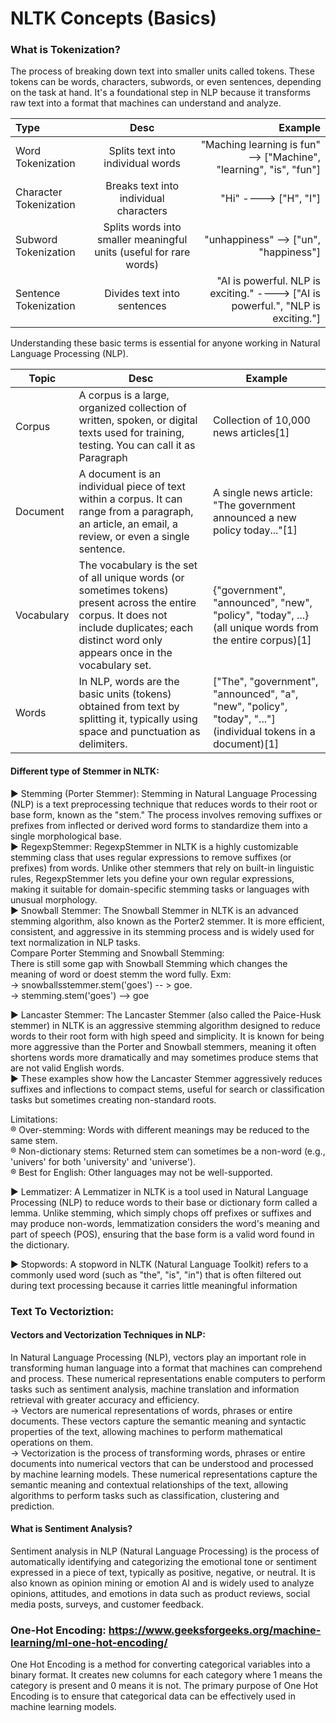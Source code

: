
# NLTK Concepts (Basics)

### What is Tokenization?
The process of breaking down text into smaller units called tokens. These tokens can be words, characters, subwords, or even sentences, depending on the task at hand. It's a foundational step in NLP because it transforms raw text into a format that machines can understand and analyze.


 | Type                     | Desc                                      | Example                                                                  |
  |:-------------------------|:-----------------------------------------:|-------------------------------------------------------------------------:|
  | Word Tokenization        | Splits text into individual words         | "Maching learning is fun" --> ["Machine", "learning", "is", "fun"]       |
  | Character Tokenization   | Breaks text into individual characters    | "Hi" ----> ["H", "I"]                                                    |
  | Subword Tokenization     | Splits words into smaller meaningful units (useful for rare words)| "unhappiness" --> ["un", "happiness"]                                    |
  | Sentence Tokenization    | Divides text into sentences               | "AI is powerful. NLP is exciting." ----> ["AI is powerful.", "NLP is exciting."] |



Understanding these basic terms is essential for anyone working in Natural Language Processing (NLP). 

| Topic      | Desc                                                                                                                                                  | Example                                                                                                        |
|------------|-------------------------------------------------------------------------------------------------------------------------------------------------------|----------------------------------------------------------------------------------------------------------------|
| Corpus     | A corpus is a large, organized collection of written, spoken, or digital texts used for training, testing. You can call it as Paragraph               | Collection of 10,000 news articles[1]                                                                          |
| Document   | A document is an individual piece of text within a corpus. It can range from a paragraph, an article, an email, a review, or even a single sentence. | A single news article: "The government announced a new policy today..."[1]                                     |
| Vocabulary | The vocabulary is the set of all unique words (or sometimes tokens) present across the entire corpus. It does not include duplicates; each distinct word only appears once in the vocabulary set. | {"government", "announced", "new", "policy", "today", ...} (all unique words from the entire corpus)[1]      |
| Words      | In NLP, words are the basic units (tokens) obtained from text by splitting it, typically using space and punctuation as delimiters.                   | ["The", "government", "announced", "a", "new", "policy", "today", "..."] (individual tokens in a document)[1] |




#### Different type of Stemmer in NLTK:  
► Stemming (Porter Stemmer): Stemming in Natural Language Processing (NLP) is a text preprocessing technique that reduces words to their root or base form, known as the "stem." The process involves removing suffixes or prefixes from inflected or derived word forms to standardize them into a single morphological base.  
► RegexpStemmer: RegexpStemmer in NLTK is a highly customizable stemming class that uses regular expressions to remove suffixes (or prefixes) from words. Unlike other stemmers that rely on built-in linguistic rules, RegexpStemmer lets you define your own regular expressions, making it suitable for domain-specific stemming tasks or languages with unusual morphology.  
► Snowball Stemmer: The Snowball Stemmer in NLTK is an advanced stemming algorithm, also known as the Porter2 stemmer.  It is more efficient, consistent, and aggressive in its stemming process and is widely used for text normalization in NLP tasks.  
	Compare Porter Stemming and Snowball Stemming:  
	There is still some gap with Snowball Stemming which changes the meaning of word or doest stemm the word fully. Exm:  
		→ snowballsstemmer.stem('goes') -- > goe.  
		→ stemming.stem('goes') --> goe  

► Lancaster Stemmer: The Lancaster Stemmer (also called the Paice-Husk stemmer) in NLTK is an aggressive stemming algorithm designed to reduce words to their root form with high speed and simplicity. It is known for being more aggressive than the Porter and Snowball stemmers, meaning it often shortens words more dramatically and may sometimes produce stems that are not valid English words.  
► These examples show how the Lancaster Stemmer aggressively reduces suffixes and inflections to compact stems, useful for search or classification tasks but sometimes creating non-standard roots.  

Limitations:  
® Over-stemming: Words with different meanings may be reduced to the same stem.  
® Non-dictionary stems: Returned stem can sometimes be a non-word (e.g., 'univers' for both 'university' and 'universe').  
® Best for English: Other languages may not be well-supported.  

► Lemmatizer: A Lemmatizer in NLTK is a tool used in Natural Language Processing (NLP) to reduce words to their base or dictionary form called a lemma. Unlike stemming, which simply chops off prefixes or suffixes and may produce non-words, lemmatization considers the word's meaning and part of speech (POS), ensuring that the base form is a valid word found in the dictionary.
			
► Stopwords: A stopword in NLTK (Natural Language Toolkit) refers to a commonly used word (such as "the", "is", "in") that is often filtered out during text processing because it carries little meaningful information



### Text To Vectoriztion:

#### Vectors and Vectorization Techniques in NLP:
In Natural Language Processing (NLP), vectors play an important role in transforming human language into a format that machines can comprehend and process. These numerical representations enable computers to perform tasks such as sentiment analysis, machine translation and information retrieval with greater accuracy and efficiency.  
	→  Vectors are numerical representations of words, phrases or entire documents. These vectors capture the semantic meaning and syntactic properties of the text, allowing machines to perform mathematical operations on them.  
	→  Vectorization is the process of transforming words, phrases or entire documents into numerical vectors that can be understood and processed by machine learning models. These numerical representations capture the semantic meaning and contextual relationships of the text, allowing algorithms to perform tasks such as classification, clustering and prediction.  

#### What is Sentiment Analysis?
Sentiment analysis in NLP (Natural Language Processing) is the process of automatically identifying and categorizing the emotional tone or sentiment expressed in a piece of text, typically as positive, negative, or neutral.  It is also known as opinion mining or emotion AI and is widely used to analyze opinions, attitudes, and emotions in data such as product reviews, social media posts, surveys, and customer feedback.

### One-Hot Encoding:  https://www.geeksforgeeks.org/machine-learning/ml-one-hot-encoding/

One Hot Encoding is a method for converting categorical variables into a binary format. It creates new columns for each category where 1 means the category is present and 0 means it is not. The primary purpose of One Hot Encoding is to ensure that categorical data can be effectively used in machine learning models.
